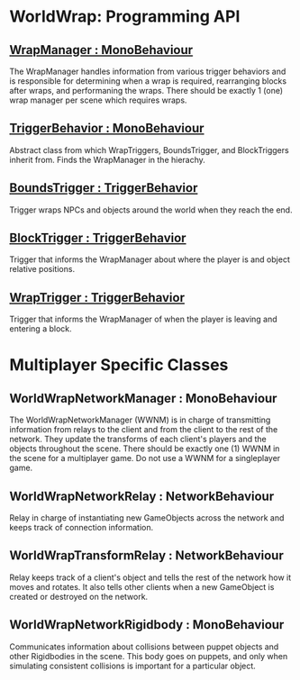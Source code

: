# **WorldWrap: Programming API**

## [WrapManager : MonoBehaviour](https://github.com/MLivanos/WorldWrap/blob/main/API/WrapManager.md)

The WrapManager handles information from various trigger behaviors and is responsible for determining when a wrap is required, rearranging blocks after wraps, and performaning the wraps. There should be exactly 1 (one) wrap manager per scene which requires wraps.

## [TriggerBehavior : MonoBehaviour](https://github.com/MLivanos/WorldWrap/blob/main/API/TriggerBehavior.md)

Abstract class from which WrapTriggers, BoundsTrigger, and BlockTriggers inherit from. Finds the WrapManager in the hierachy.

## [BoundsTrigger : TriggerBehavior](https://github.com/MLivanos/WorldWrap/blob/main/API/BoundsTrigger.md)

Trigger wraps NPCs and objects around the world when they reach the end.

## [BlockTrigger : TriggerBehavior](https://github.com/MLivanos/WorldWrap/blob/main/API/BlockTrigger.md)

Trigger that informs the WrapManager about where the player is and object relative positions.

## [WrapTrigger : TriggerBehavior](https://github.com/MLivanos/WorldWrap/blob/main/API/WrapTrigger.md)

Trigger that informs the WrapManager of when the player is leaving and entering a block.

# Multiplayer Specific Classes

## WorldWrapNetworkManager : MonoBehaviour

The WorldWrapNetworkManager (WWNM) is in charge of transmitting information from relays to the client and from the client to the rest of the network. They update the transforms of each client's players and the objects throughout the scene. There should be exactly one (1) WWNM in the scene for a multiplayer game. Do not use a WWNM for a singleplayer game.

## WorldWrapNetworkRelay : NetworkBehaviour

Relay in charge of instantiating new GameObjects across the network and keeps track of connection information.

## WorldWrapTransformRelay : NetworkBehaviour

Relay keeps track of a client's object and tells the rest of the network how it moves and rotates. It also tells other clients when a new GameObject is created or destroyed on the network.

## WorldWrapNetworkRigidbody : MonoBehaviour

Communicates information about collisions between puppet objects and other Rigidbodies in the scene. This body goes on puppets, and only when simulating consistent collisions is important for a particular object.
